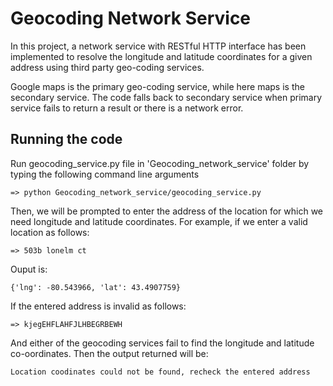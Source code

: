 # Geocoding Network Service
In this project, a network service with RESTful HTTP interface has been implemented to resolve the longitude and latitude coordinates for a given address using third party geo-coding services.

Google maps is the primary geo-coding service, while here maps is the secondary service. The code falls back to secondary service when primary service fails to return a result or there is a network error.

## Running the code
Run geocoding_service.py file in 'Geocoding_network_service' folder by typing the following command line arguments

```
=> python Geocoding_network_service/geocoding_service.py
```
Then, we will be prompted to enter the address of the location for which we need longitude and latitude coordinates. For example, if we enter a valid location as follows:

```
=> 503b lonelm ct
```
Ouput is:

```
{'lng': -80.543966, 'lat': 43.4907759}
```
If the entered address is invalid as follows:

```
=> kjegEHFLAHFJLHBEGRBEWH
```
And either of the geocoding services fail to find the longitude and latitude co-oordinates. Then the output returned will be:

```
Location coodinates could not be found, recheck the entered address 
```
